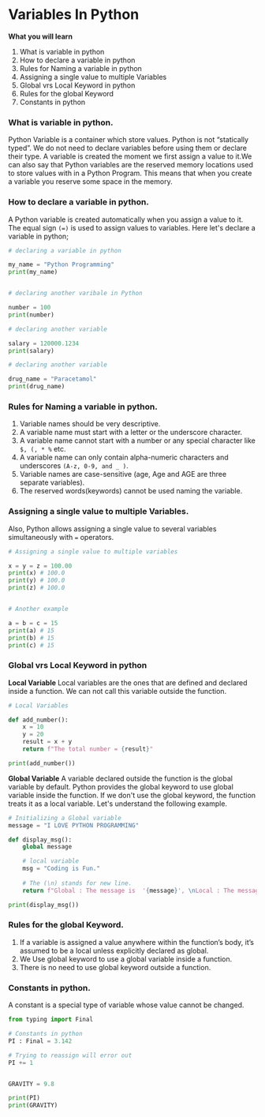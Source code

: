 # Variables In Python 

**What you will learn**
1. What is variable in python
2. How to declare a variable in python
3. Rules for Naming a variable in python
4. Assigning a single value to multiple Variables
5. Global vrs Local Keyword in python
6. Rules for the global Keyword
7. Constants in python




### What is variable in python.
Python Variable is  a container which store values. Python is not “statically typed”. We do not need to declare variables before using them or declare their type. A variable is created the moment we first assign a value to it.We can also say that Python variables are the reserved memory locations used to store values with in a Python Program. This means that when you create a variable you reserve some space in the memory.


### How to declare a variable in python.
A Python variable is created automatically when you assign a value to it. The equal sign `(=)` is used to assign values to variables.
Here let's declare a variable in python;

```python
# declaring a variable in python

my_name = "Python Programming"
print(my_name)


# declaring another varibale in Python

number = 100
print(number)

# declaring another variable

salary = 120000.1234
print(salary)

# declaring another variable

drug_name = "Paracetamol"
print(drug_name)
```


### Rules for Naming a variable in python.
1. Variable names should be very descriptive.
2. A variable name must start with a letter or the underscore character.
3. A variable name cannot start with a number or any special character like `$, (, * %` etc.
4. A variable name can only contain alpha-numeric characters and underscores `(A-z, 0-9, and _ )`.
5. Variable names are case-sensitive (age, Age and AGE are three separate variables).
6. The reserved words(keywords) cannot be used naming the variable.


### Assigning a single value to multiple Variables.
Also, Python allows assigning a single value to several variables simultaneously with `=` operators. 

```python
# Assigning a single value to multiple variables

x = y = z = 100.00
print(x) # 100.0
print(y) # 100.0
print(z) # 100.0


# Another example 

a = b = c = 15
print(a) # 15
print(b) # 15
print(c) # 15

```


### Global vrs Local Keyword in python

**Local Variable**
Local variables are the ones that are defined and declared inside a function. We can not call this variable outside the function.

```python 
# Local Variables

def add_number():
    x = 10
    y = 20
    result = x + y
    return f"The total number = {result}"

print(add_number())

```
**Global Variable**
A variable declared outside the function is the global variable by default. Python provides the global keyword to use global variable inside the function. If we don't use the global keyword, the function treats it as a local variable. Let's understand the following example.

```python 
# Initializing a Global variable
message = "I LOVE PYTHON PROGRAMMING"

def display_msg():
    global message

    # local variable
    msg = "Coding is Fun."
    
    # The (\n) stands for new line.
    return f"Global : The message is  '{message}', \nLocal : The message is '{msg}'"

print(display_msg())

```

### Rules for the global Keyword.
1. If a variable is assigned a value anywhere within the function’s body, it’s assumed to be a local unless explicitly declared as global.
2. We Use global keyword to use a global variable inside a function.
3. There is no need to use global keyword outside a function.


### Constants in python.
A constant is a special type of variable whose value cannot be changed.
```python
from typing import Final

# Constants in python
PI : Final = 3.142

# Trying to reassign will error out 
PI += 1


GRAVITY = 9.8

print(PI)
print(GRAVITY)


```

<!-- <center><img width=300 src="Screenshot 2023-01-19 at 3.21.29 am.png" alt="Error Image"/></center> -->



